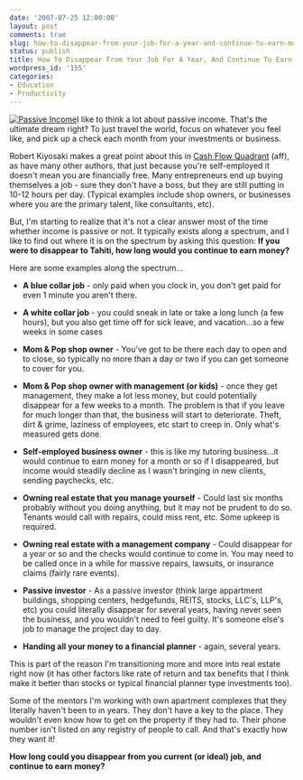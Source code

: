 ```yaml
---
date: '2007-07-25 12:00:00'
layout: post
comments: true
slug: how-to-disappear-from-your-job-for-a-year-and-continue-to-earn-money
status: publish
title: How To Disappear From Your Job For A Year, And Continue To Earn Money
wordpress_id: '155'
categories:
- Education
- Productivity
---
```


[![Passive Income](http://s3.amazonaws.com/oldbloguploads/2007/07/831441_relaxing_at_the_beach1-150x150.jpg)](http://s3.amazonaws.com/oldbloguploads/2007/07/831441_relaxing_at_the_beach1.jpg)I like to think a lot about passive income.  That's the ultimate dream right?  To just travel the world, focus on whatever you feel like, and pick up a check each month from your investments or business.

Robert Kiyosaki makes a great point about this in [Cash Flow Quadrant](http://www.amazon.com/gp/product/0446677477?ie=UTF8&tag=httpwwwstartb-20&linkCode=as2&camp=1789&creative=9325&creativeASIN=0446677477) (aff), as have many other authors, that just because you're self-employed it doesn't mean you are financially free.  Many entrepreneurs end up buying themselves a job - sure they don't have a boss, but they are still putting in 10-12 hours per day.  (Typical examples include shop owners, or businesses where you are the primary talent, like consultants, etc).

But, I'm starting to realize that it's not a clear answer most of the time whether income is passive or not.  It typically exists along a spectrum, and I like to find out where it is on the spectrum by asking this question: **If you were to disappear to Tahiti, how long would you continue to earn money?**

Here are some examples along the spectrum...



	
  * **A blue collar job** - only paid when you clock in, you don't get paid for even 1 minute you aren't there.

	
  * **A white collar job** - you could sneak in late or take a long lunch (a few hours), but you also get time off for sick leave, and vacation...so a few weeks in some cases

	
  * **Mom & Pop shop owner** - You've got to be there each day to open and to close, so typically no more than a day or two if you can get someone to cover for you.


  * **Mom & Pop shop owner with management (or kids)** - once they get management, they make a lot less money, but could potentially disappear for a few weeks to a month.  The problem is that if you leave for much longer than that, the business will start to deteriorate.  Theft, dirt & grime, laziness of employees, etc start to creep in.  Only what's measured gets done.


  * **Self-employed business owner** - this is like my tutoring business...it would continue to earn money for a month or so if I disappeared, but income would steadily decline as I wasn't bringing in new clients, sending paychecks, etc.

	
  * **Owning real estate that you manage yourself** - Could last six months probably without you doing anything, but it may not be prudent to do so.  Tenants would call with repairs, could miss rent, etc.  Some upkeep is required.

	
  * **Owning real estate with a management company** - Could disappear for a year or so and the checks would continue to come in.  You may need to be called once in a while for massive repairs, lawsuits, or insurance claims (fairly rare events).

	
  * **Passive investor** - As a passive investor (think large appartment buildings, shopping centers, hedgefunds, REITS, stocks, LLC's, LLP's, etc)  you could literally disappear for several years, having never seen the business, and you wouldn't need to feel guilty.  It's someone else's job to manage the project day to day.

	
  * **Handing all your money to a financial planner** - again, several years.



This is part of the reason I'm transitioning more and more into real estate right now (it has other factors like rate of return and tax benefits that I think make it better than stocks or typical financial planner type investments too).

Some of the mentors I'm working with own apartment complexes that they literally haven't been to in years.  They don't have a key to the place.  They wouldn't even know how to get on the property if they had to.  Their phone number isn't listed on any registry of people to call.  And that's exactly how they want it!

**How long could you disappear from you current (or ideal) job, and continue to earn money?**
